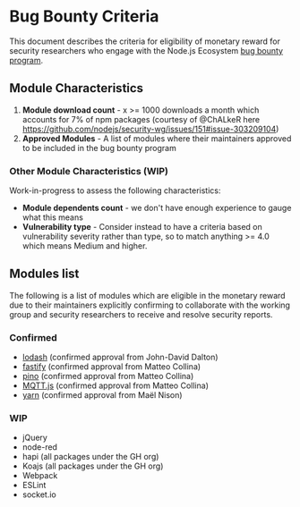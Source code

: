 # Bug Bounty Criteria

This document describes the criteria for eligibility of monetary reward for security researchers
who engage with the Node.js Ecosystem
[bug bounty program](https://hackerone.com/nodejs-ecosystem/).

## Module Characteristics

1. **Module download count** - x >= 1000 downloads a month which accounts for 7% of npm packages 
(courtesy of @ChALkeR here https://github.com/nodejs/security-wg/issues/151#issue-303209104)
2. **Approved Modules** - A list of modules where their maintainers approved to be included in the
bug bounty program

### Other Module Characteristics (WIP)

Work-in-progress to assess the following characteristics:

* **Module dependents count** - we don't have enough experience to gauge what this means
* **Vulnerability type** - Consider instead to have a criteria based on vulnerability severity rather than 
type, so to match anything >= 4.0 which means Medium and higher.

## Modules list 

The following is a list of modules which are eligible in the monetary reward due to their maintainers
explicitly confirming to collaborate with the working group and security researchers to receive and 
resolve security reports.

### Confirmed

* [lodash](https://github.com/lodash/lodash) (confirmed approval from John-David Dalton)
* [fastify](https://github.com/fastify/fastify) (confirmed approval from Matteo Collina)
* [pino](https://github.com/pinojs/pino) (confirmed approval from Matteo Collina)
* [MQTT.js](https://github.com/mqttjs/MQTT.js) (confirmed approval from Matteo Collina)
* [yarn](https://github.com/yarnpkg/yarn) (confirmed approval from Maël Nison)

### WIP

* jQuery
* node-red
* hapi (all packages under the GH org)
* Koajs (all packages under the GH org)
* Webpack
* ESLint
* socket.io
